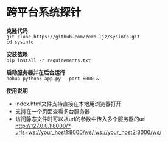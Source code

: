 # 跨平台系统探针

**克隆代码**  
`git clone https://github.com/zero-ljz/sysinfo.git`  
`cd sysinfo`  

**安装依赖**  
`pip install -r requirements.txt`  

**启动服务器并在后台运行**  
`nohup python3 app.py --port 8000 &`

**使用说明**  
* index.html文件支持直接在本地用浏览器打开  
* 支持在一个页面查看多台服务器
* 访问静态文件时可以从url的参数中传入多个服务器的url  
http://127.0.0.1:8000/?urls=ws://your_host1:8000/ws/,ws://your_host2:8000/ws/